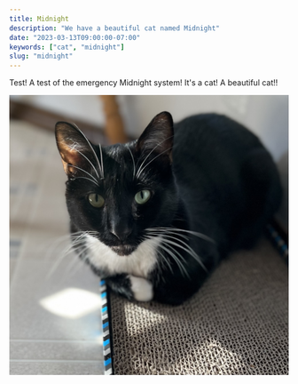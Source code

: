 ```yaml
---
title: Midnight
description: "We have a beautiful cat named Midnight"
date: "2023-03-13T09:00:00-07:00"
keywords: ["cat", "midnight"]
slug: "midnight"
---
```


Test! A test of the emergency Midnight system! It's a cat! A beautiful cat!!

[![Midnight](../../assets/images/IMG_0450.png)](/images/posts/IMG_0450.png)
